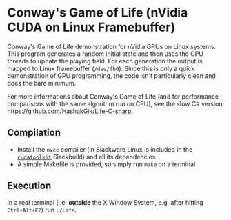 Conway's Game of Life (nVidia CUDA on Linux Framebuffer)
========================================================

Conway's Game of Life demonstration for nVidia GPUs on Linux systems.
This program generates a random initial state and then uses the GPU threads to update the playing field. For each generation the output is mapped to Linux framebuffer (`/dev/fb0`).
Since this is only a quick demonstration of GPU programming, the code isn't particularly clean and does the bare minimum.

For more informations about Conway's Game of Life (and for performance comparisons with the same algorithm run on CPU), see the slow C# version: <https://github.com/HashakGik/Life-C-sharp>.

Compilation
-----------

- Install the `nvcc` compiler (in Slackware Linux is included in the [`cudatoolkit`](https://slackbuilds.org/repository/14.2/development/cudatoolkit) Slackbuild) and all its dependencies
- A simple Makefile is provided, so simply run `make` on a terminal

Execution
---------

In a real terminal (i.e. **outside** the X Window System, e.g. after hitting `Ctrl+Alt+F2`) run `./Life`.